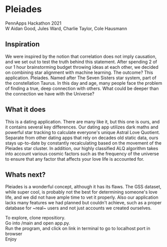 # Pleiades
PennApps Hackathon 2021\
W Aidan Good, Jules Ward, Charlie Taylor, Cole Hausmann

## Inspiration
We were inspired by the notion that correlation does not imply causation, and we set out to test the truth behind this statement. After spending 2 of our 1 hour brainstorming budget throwing ideas at each other, we decided on combining star alignment with machine learning. The outcome? This application. Pleiades. Named after The Seven Sisters star system, part of the constellation Taurus. In this day and age, many people face the problem of finding a true, deep connection with others. What could be deeper than the connection we have with the Universe?

## What it does
This is a dating application. There are many like it, but this one is ours, and it contains several key differences. Our dating app utilizes dark maths and powerful star tracking to calculate everyone's unique Astral Love Quotient. Separate from other dating apps that rely on decades old static data, ours stays up-to-date by constantly recalculating based on the movement of the Pleiades star cluster. In addition, our highly classified ALQ algorithm takes into account various cosmic factors such as the frequency of the universe to ensure that any factor that affects your love life is accounted for. 

## Whats next?
Pleiades is a wonderful concept, although it has its flaws. The GSS dataset, while super cool, is probably not the best for determining someone's love life, and we did not have ample time to vet it properly. Also our application lacks many features we had planned but couldn't achieve, such as a proper database for ~real~ users and not just accounts we created ourselves.

To explore, clone repositiory.\
Go into /main and open app.py.\
Run the program, and click on link in terminal to go to localhost port in browser\
Enjoy
